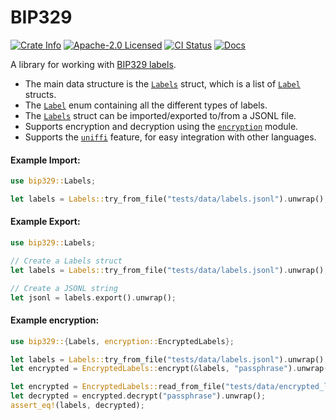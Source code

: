 # BIP329

<p>
    <a href="https://crates.io/crates/bip329"><img alt="Crate Info" src="https://img.shields.io/crates/v/bip329.svg"/></a>
    <a href="https://github.com/bitcoinppl/bip329/blob/master/LICENSE"><img alt="Apache-2.0 Licensed" src="https://img.shields.io/badge/Apache--2.0-blue.svg"/></a>
    <a href="https://github.com/bitcoinppl/bip329/actions?query=workflow%3ACI"><img alt="CI Status" src="https://github.com/bitcoinppl/bip329/workflows/CI/badge.svg"></a>
    <a href="https://docs.rs/bip329"><img alt="Docs" src="https://img.shields.io/badge/docs.rs-green"/></a>
</p>

<!-- cargo-rdme start -->

A library for working with [BIP329 labels](https://github.com/bitcoin/bips/blob/master/bip-00329.mediawiki).

- The main data structure is the [`Labels`](https://docs.rs/bip329/latest/bip329/struct.Labels.html) struct, which is a list of [`Label`](https://docs.rs/bip329/latest/bip329/enum.Label.html) structs.
- The [`Label`](https://docs.rs/bip329/latest/bip329/enum.Label.html) enum containing all the different types of labels.
- The [`Labels`](https://docs.rs/bip329/latest/bip329/struct.Labels.html) struct can be imported/exported to/from a JSONL file.
- Supports encryption and decryption using the [`encryption`](https://docs.rs/bip329/latest/bip329/encryption/) module.
- Supports the [`uniffi`](https://github.com/mozilla/uniffi-rs) feature, for easy integration with other languages.

#### Example Import:
```rust
use bip329::Labels;

let labels = Labels::try_from_file("tests/data/labels.jsonl").unwrap();
```

#### Example Export:
```rust
use bip329::Labels;

// Create a Labels struct
let labels = Labels::try_from_file("tests/data/labels.jsonl").unwrap();

// Create a JSONL string
let jsonl = labels.export().unwrap();
```

#### Example encryption:
```rust
use bip329::{Labels, encryption::EncryptedLabels};

let labels = Labels::try_from_file("tests/data/labels.jsonl").unwrap();
let encrypted = EncryptedLabels::encrypt(&labels, "passphrase").unwrap();

let encrypted = EncryptedLabels::read_from_file("tests/data/encrypted_labels.age").unwrap();
let decrypted = encrypted.decrypt("passphrase").unwrap();
assert_eq!(labels, decrypted);
```

<!-- cargo-rdme end -->
